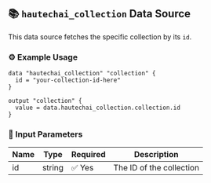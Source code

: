 ## 📚 `hautechai_collection` Data Source

This data source fetches the specific collection by its `id`.

### ⚙️ Example Usage

```hcl
data "hautechai_collection" "collection" {
  id = "your-collection-id-here"
}

output "collection" {
  value = data.hautechai_collection.collection.id
}
```

### 📅 Input Parameters

| Name | Type    | Required | Description                    |
|------|---------|----------|--------------------------------|
| id   | string  | ✅ Yes   | The ID of the collection |
